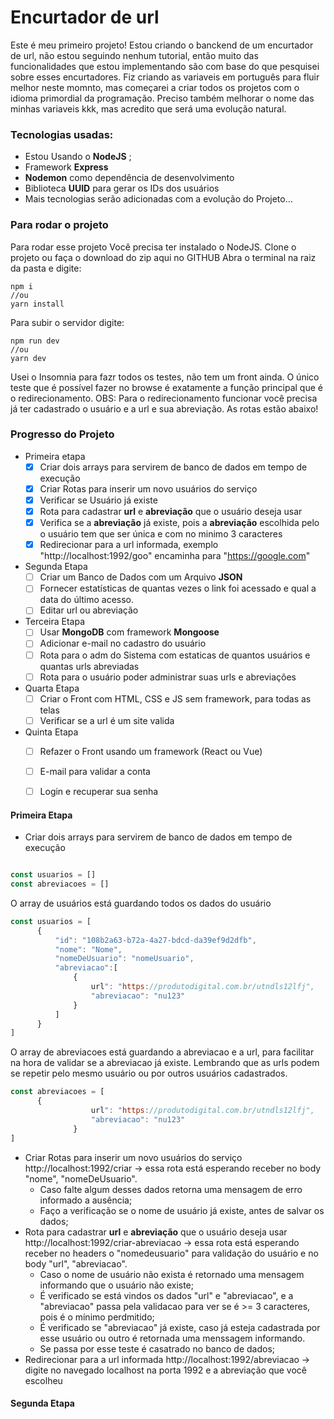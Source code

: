 # Encurtador de url
Este é meu primeiro projeto! Estou criando o banckend de um encurtador de url, não estou seguindo nenhum tutorial, então muito das funcionalidades que estou implementando são com base do que pesquisei sobre esses encurtadores.
Fiz criando as variaveis em português para fluir melhor neste momnto, mas começarei a criar todos os projetos com o idioma primordial da programação. Preciso também melhorar o nome das minhas variaveis kkk, mas acredito que será uma evolução natural.

### Tecnologias usadas:
 - Estou Usando o **NodeJS** ;
 - Framework **Express** 
 - **Nodemon** como dependência de desenvolvimento
 - Biblioteca **UUID** para gerar os IDs dos usuários
 - Mais tecnologias serão adicionadas com a evolução do Projeto...

### Para rodar o projeto
 Para rodar esse projeto Você precisa ter instalado o NodeJS.
 Clone o projeto ou faça o download do zip aqui no GITHUB
 Abra o terminal na raiz da pasta e digite:
 ```nodejs
 npm i
 //ou
 yarn install
 
 ```

Para subir o servidor digite:
```nodejs
npm run dev
//ou
yarn dev
```

Usei o Insomnia para fazr todos os testes, não tem um front ainda. O único teste que é possível fazer no browse é exatamente a função principal que é o redirecionamento.
OBS: Para o redirecionamento funcionar você precisa já ter cadastrado o usuário e a url e sua abreviação.
As rotas estão abaixo!
### Progresso do Projeto
 - Primeira etapa
	- [x] Criar dois arrays para servirem de banco de dados em tempo de execução
    - [x] Criar Rotas para inserir um novo usuários do serviço
    - [x] Verificar se Usuário já existe
    - [x] Rota para cadastrar **url** e **abreviação** que o usuário deseja usar 
    - [x] Verifica se a **abreviação** já existe, pois a **abreviação** escolhida pelo o usuário tem que ser única e com no minimo 3 caracteres
    - [x] Redirecionar para a url informada, exemplo "http://localhost:1992/goo" encaminha para "https://google.com"
 - Segunda Etapa
    - [ ] Criar um Banco de Dados com um Arquivo **JSON**
    - [ ] Fornecer estatísticas de quantas vezes o link foi acessado e qual a data do último acesso.
    - [ ] Editar url ou abreviação
 -  Terceira Etapa
    - [ ] Usar **MongoDB** com framework **Mongoose**
    - [ ] Adicionar e-mail no cadastro do usuário
    - [ ] Rota para o adm do Sistema com estaticas de quantos usuários e quantas urls abreviadas
    - [ ] Rota para o usuário poder administrar suas urls e abreviações
 -  Quarta Etapa
	-  [ ] Criar o Front com HTML, CSS e JS sem framework, para todas as telas
	-  [ ] Verificar se a url é um site valida
 -  Quinta Etapa
	 -  [ ] Refazer o Front usando um framework (React ou Vue)
	 -  [ ] E-mail para validar a conta
	 -  [ ] Login e recuperar sua senha



#### Primeira Etapa
- Criar dois arrays para servirem de banco de dados em tempo de execução
 ```javascript

 const usuarios = []
 const abreviacoes = []
 ```
  O array de usuários está guardando todos os dados do usuário
  ```javascript
const usuarios = [
		{
			"id": "108b2a63-b72a-4a27-bdcd-da39ef9d2dfb",
			"nome": "Nome",
			"nomeDeUsuario": "nomeUsuario",
			"abreviacao":[
				{
					url": "https://produtodigital.com.br/utndls12lfj",
					"abreviacao": "nu123"
				}
			]
		}
]
  ```
  O array de abreviacoes está guardando a abreviacao e a url, para facilitar na hora de validar se a abreviacao já existe. Lembrando que as urls podem se repetir pelo mesmo usuário ou por outros usuários cadastrados.
  ```javascript
const abreviacoes = [
		{
					url": "https://produtodigital.com.br/utndls12lfj",
					"abreviacao": "nu123"
				}
]
  
  ```
  
  - Criar Rotas para inserir um novo usuários do serviço
     http://localhost:1992/criar -> essa rota está esperando receber no body "nome", "nomeDeUsuario". 
	  - Caso falte algum desses dados retorna uma mensagem de erro informado a ausência;
	  - Faço a verificação se o nome de usuário já existe, antes de salvar os dados;
 - Rota para cadastrar **url** e **abreviação** que o usuário deseja usar
   http://localhost:1992/criar-abreviacao -> essa rota está esperando receber no headers o "nomedeusuario" para validação do usuário e no body "url", "abreviacao".
    - Caso o nome de usuário não exista é retornado uma mensagem informando que o usuário não existe;
    -  É verificado se está vindos os dados "url" e "abreviacao", e a "abreviacao" passa pela validacao para ver se é >= 3 caracteres, pois é o mínimo perdmitido;
    -  É verificado se "abreviacao" já existe, caso já esteja cadastrada por esse usuário ou outro é retornada uma menssagem informando.
    -  Se passa por esse teste é casatrado no banco de dados;
 - Redirecionar para a url informada
    http://localhost:1992/abreviacao -> digite no navegado localhost na porta 1992 e a abreviação que você escolheu   
	
#### Segunda Etapa